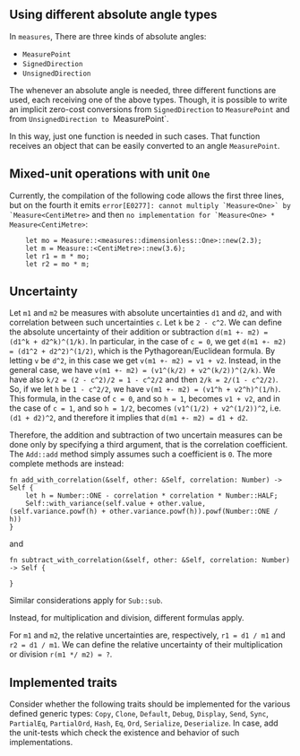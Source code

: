 
## Using different absolute angle types

In `measures`, There are three kinds of absolute angles:
* `MeasurePoint`
* `SignedDirection`
* `UnsignedDirection`

The whenever an absolute angle is needed, three different functions are used, each receiving one of the above types.
Though, it is possible to write an implicit zero-cost conversions from `SignedDirection` to `MeasurePoint` and from `UnsignedDirection to `MeasurePoint`.

In this way, just one function is needed in such cases.
That function receives an object that can be easily converted to an angle `MeasurePoint`.

## Mixed-unit operations with unit `One`

Currently, the compilation of the following code allows the first three lines, but on the fourth it emits ``error[E0277]: cannot multiply `Measure<One>` by `Measure<CentiMetre>`` and then ``no implementation for `Measure<One> * Measure<CentiMetre>``:
```
    let mo = Measure::<measures::dimensionless::One>::new(2.3);
    let m = Measure::<CentiMetre>::new(3.6);
    let r1 = m * mo;
    let r2 = mo * m;
```

## Uncertainty

Let `m1` and `m2` be measures with absolute uncertainties `d1` and `d2`, and with correlation between such uncertainties `c`.
Let `k` be `2 - c^2`.
We can define the absolute uncertainty of their addition or subtraction `d(m1 +- m2) = (d1^k + d2^k)^(1/k)`.
In particular, in the case of `c = 0`, we get `d(m1 +- m2) = (d1^2 + d2^2)^(1/2)`, which is the Pythagorean/Euclidean formula.
By letting `v` be `d^2`, in this case we get `v(m1 +- m2) = v1 + v2`.
Instead, in the general case, we have `v(m1 +- m2) = (v1^(k/2) + v2^(k/2))^(2/k)`.
We have also `k/2 = (2 - c^2)/2 = 1 - c^2/2`
and then `2/k = 2/(1 - c^2/2)`.
So, if we let `h` be `1 - c^2/2`, we have `v(m1 +- m2) = (v1^h + v2^h)^(1/h)`.
This formula, in the case of `c = 0`, and so `h = 1`, becomes `v1 + v2`, and in the case of `c = 1`, and so `h = 1/2`, becomes `(v1^(1/2) + v2^(1/2))^2`, i.e. `(d1 + d2)^2`, and therefore it implies that `d(m1 +- m2) = d1 + d2`.

Therefore, the addition and subtraction of two uncertain measures can be done only by specifying a third argument, that is the correlation coefficient.
The `Add::add` method simply assumes such a coefficient is `0`.
The more complete methods are instead:
```
fn add_with_correlation(&self, other: &Self, correlation: Number) -> Self {
    let h = Number::ONE - correlation * correlation * Number::HALF;
    Self::with_variance(self.value + other.value, (self.variance.powf(h) + other.variance.powf(h)).powf(Number::ONE / h))
}
```
and
```
fn subtract_with_correlation(&self, other: &Self, correlation: Number) -> Self {

}
```

Similar considerations apply for `Sub::sub`.

Instead, for multiplication and division, different formulas apply.

For `m1` and `m2`, the relative uncertainties are, respectively, `r1 = d1 / m1` and `r2 = d1 / m1`.
We can define the relative uncertainty of their multiplication or division `r(m1 */ m2) = ?`.

## Implemented traits

Consider whether the following traits should be implemented for the various defined generic types: `Copy`, `Clone`, `Default`, `Debug`, `Display`, `Send`, `Sync`, `PartialEq`, `PartialOrd`, `Hash`, `Eq`, `Ord`, `Serialize`, `Deserialize`.
In case, add the unit-tests which check the existence and behavior of such implementations.
